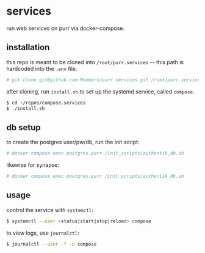# services

run web services on purr via docker-compose.

## installation

this repo is meant to be cloned into `/root/purr.services` -- this path is hardcoded into the `.env` file.

```bash
# git clone git@github.com:Moomers/purr.services.git /root/purr.services
```

after cloning, run `install.sh` to set up the systemd service, called `compose`.

```bash
$ cd ~/repos/compose.services
$ ./install.sh
```

## db setup

to create the postgres user/pw/db, run the init script:

```bash
# docker compose exec postgres.purr /init_scripts/authentik_db.sh
```

likewise for synapse:

```bash
# docker compose exec postgres.purr /init_scripts/authentik_db.sh
```

## usage

control the service with `systemctl`:

```bash
$ systemctl --user <status|start|stop|reload> compose
```

to view logs, use `journalctl`:

```bash
$ journalctl --user -f -u compose
```
